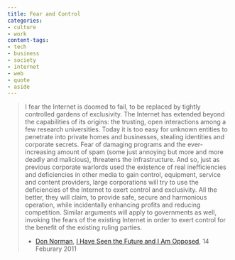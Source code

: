 ```yaml
---
title: Fear and Control
categories:
- culture
- work
content-tags:
- tech
- business
- society
- internet
- web
- quote
- aside
---
```


> I fear the Internet is doomed to fail, to be replaced by tightly controlled gardens of exclusivity. The Internet has extended beyond the capabilities of its origins: the trusting, open interactions among a few research universities. Today it is too easy for unknown entities to penetrate into private homes and businesses, stealing identities and corporate secrets. Fear of damaging programs and the ever-increasing amount of spam (some just annoying but more and more deadly and malicious), threatens the infrastructure. And so, just as previous corporate warlords used the existence of real inefficiencies and deficiencies in other media to gain control, equipment, service and content providers, large corporations will try to use the deficiencies of the Internet to exert control and exclusivity. All the better, they will claim, to provide safe, secure and harmonious operation, while incidentally enhancing profits and reducing competition. Similar arguments will apply to governments as well, invoking the fears of the existing Internet in order to exert control for the benefit of the existing ruling parties.
> - [Don Norman][1], [I Have Seen the Future and I Am Opposed][2], 14 Feburary 2011


   [1]: http://twitter.com/jnd1er
   [2]: http://www.core77.com/blog/columns/i_have_seen_the_future_and_i_am_opposed_18532.asp
